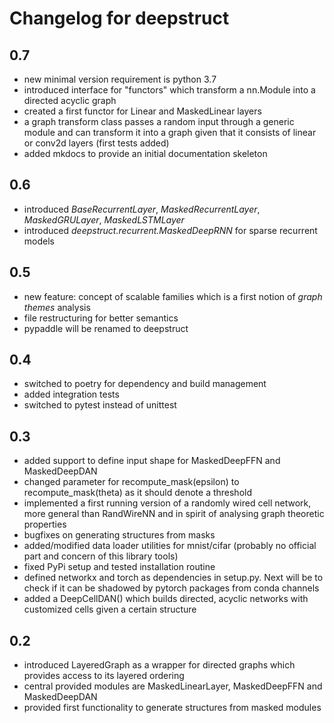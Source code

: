 # Changelog for deepstruct

## 0.7
* new minimal version requirement is python 3.7
* introduced interface for "functors" which transform a nn.Module into a directed acyclic graph
* created a first functor for Linear and MaskedLinear layers
* a graph transform class passes a random input through a generic module and can transform it into a graph given that it consists of linear or conv2d layers (first tests added)
* added mkdocs to provide an initial documentation skeleton

## 0.6
* introduced *BaseRecurrentLayer*, *MaskedRecurrentLayer*, *MaskedGRULayer*, *MaskedLSTMLayer*
* introduced *deepstruct.recurrent.MaskedDeepRNN* for sparse recurrent models

## 0.5
* new feature: concept of scalable families which is a first notion of *graph themes* analysis
* file restructuring for better semantics
* pypaddle will be renamed to deepstruct

## 0.4
* switched to poetry for dependency and build management
* added integration tests
* switched to pytest instead of unittest

## 0.3
* added support to define input shape for MaskedDeepFFN and MaskedDeepDAN
* changed parameter for recompute_mask(epsilon) to recompute_mask(theta) as it should denote a threshold
* implemented a first running version of a randomly wired cell network, more general than RandWireNN and in spirit of analysing graph theoretic properties
* bugfixes on generating structures from masks
* added/modified data loader utilities for mnist/cifar (probably no official part and concern of this library tools)
* fixed PyPi setup and tested installation routine
* defined networkx and torch as dependencies in setup.py. Next will be to check if it can be shadowed by pytorch packages from conda channels
* added a DeepCellDAN() which builds directed, acyclic networks with customized cells given a certain structure

## 0.2
* introduced LayeredGraph as a wrapper for directed graphs which provides access to its layered ordering
* central provided modules are MaskedLinearLayer, MaskedDeepFFN and MaskedDeepDAN
* provided first functionality to generate structures from masked modules
